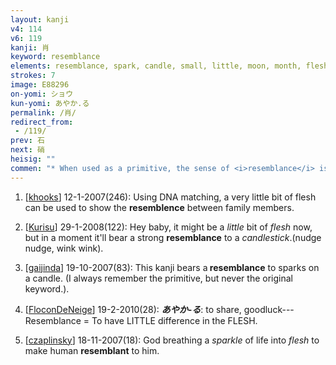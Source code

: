 ```yaml
---
layout: kanji
v4: 114
v6: 119
kanji: 肖
keyword: resemblance
elements: resemblance, spark, candle, small, little, moon, month, flesh, part of the body
strokes: 7
image: E88296
on-yomi: ショウ
kun-yomi: あやか.る
permalink: /肖/
redirect_from:
 - /119/
prev: 石
next: 硝
heisig: ""
commen: "* When used as a primitive, the sense of <i>resemblance</i> is replaced by that of <i>spark</i> or <i>candle</i>. (If you want an explanation: the kanji for <i>moon</i> also carries a secondary sense of <i>fire</i>, which we omitted because we are keeping that meaning for other primitives.)"
---
```


1) [<a href="http://kanji.koohii.com/profile/khooks">khooks</a>] 12-1-2007(246): Using DNA matching, a very little bit of flesh can be used to show the <strong>resemblence</strong> between family members.

2) [<a href="http://kanji.koohii.com/profile/Kurisu">Kurisu</a>] 29-1-2008(122): Hey baby, it might be a <em>little</em> bit of <em>flesh</em> now, but in a moment it&#039;ll bear a strong <strong>resemblance</strong> to a <em>candlestick</em>.(nudge nudge, wink wink).

3) [<a href="http://kanji.koohii.com/profile/gaijinda">gaijinda</a>] 19-10-2007(83): This kanji bears a<strong> resemblance</strong> to sparks on a candle. (I always remember the primitive, but never the original keyword.).

4) [<a href="http://kanji.koohii.com/profile/FloconDeNeige">FloconDeNeige</a>] 19-2-2010(28): <em><strong>あやか-る</strong></em>: to share, goodluck---Resemblance = To have LITTLE difference in the FLESH.

5) [<a href="http://kanji.koohii.com/profile/czaplinsky">czaplinsky</a>] 18-11-2007(18): God breathing a <em>sparkle</em> of life into <em>flesh</em> to make human <strong>resemblant</strong> to him.

